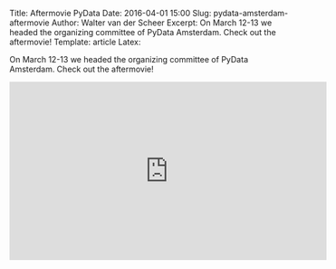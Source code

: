 Title: Aftermovie PyData
Date: 2016-04-01 15:00
Slug: pydata-amsterdam-aftermovie
Author: Walter van der Scheer
Excerpt: On March 12-13 we headed the organizing committee of PyData Amsterdam. Check out the aftermovie!
Template: article
Latex:

<span class="lead">On March 12-13 we headed the organizing committee of PyData Amsterdam. Check out the aftermovie!
</span>

<iframe width="560" height="315" src="https://www.youtube.com/embed/6wYFzPQLsyE" frameborder="0" allowfullscreen></iframe>
